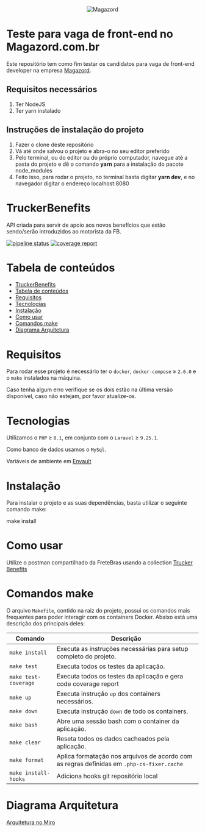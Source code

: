 <div align='center'>
 
![Magazord](image/logo-magazord.png)
 
 </div>

# Teste para vaga de front-end no Magazord.com.br
Este repositório tem como fim testar os candidatos para vaga de front-end developer na empresa [Magazord](https://magazord.com.br).

## Requisitos necessários
1. Ter NodeJS
2. Ter yarn instalado

## Instruções de instalação do projeto
1. Fazer o clone deste repositório
2. Vá até onde salvou o projeto e abra-o no seu editor preferido
3. Pelo terminal, ou do editor ou do próprio computador, navegue até a pasta do projeto e dê o comando **yarn** para a instalação do pacote node_modules
4. Feito isso, para rodar o projeto, no terminal basta digitar **yarn dev**, e no navegador digitar o endereço localhost:8080


# TruckerBenefits

API criada para servir de apoio aos novos benefícios que estão sendo/serão introduzidos ao motorista da FB.


[![pipeline status](https://gitlab.fretebras.com.br/beneficios-motorista/trucker-benefits/badges/main/pipeline.svg)](https://gitlab.fretebras.com.br/beneficios-motorista/trucker-benefits/-/pipelines)
[![coverage report](https://gitlab.fretebras.com.br/beneficios-motorista/trucker-benefits/badges/main/coverage.svg)](https://gitlab.fretebras.com.br/beneficios-motorista/trucker-benefits/-/commits/main)


Tabela de conteúdos
=================

- [TruckerBenefits](#truckerbenefits)
- [Tabela de conteúdos](#tabela-de-conteúdos)
- [Requisitos](#requisitos)
- [Tecnologias](#tecnologias)
- [Instalação](#instalação)
- [Como usar](#como-usar)
- [Comandos make](#comandos-make)
- [Diagrama Arquitetura](#diagrama-arquitetura)

Requisitos
============

Para rodar esse projeto é necessário ter o `docker`, `docker-compose` ≥ `2.6.0` e o `make` instalados na máquina.

Caso tenha algum erro verifique se os dois estão na última versão disponível, caso não estejam, por favor atualize-os.

Tecnologias
============

Utilizamos o `PHP` ≥ `8.1`, em conjunto com o `Laravel` ≥ `9.25.1`.

Como banco de dados usamos o `MySql`.

Variáveis de ambiente em [Envault](https://envault.fretebras.dev.br/apps/29)

Instalação
============

Para instalar o projeto e as suas dependências, basta utilizar o seguinte comando make:


make install


Como usar
============

Utilize o postman compartilhado da FreteBras usando a collection [Trucker Benefits](https://fretebras-tech.postman.co/workspace/Fretebras~d419e8b4-6c02-48d7-83eb-10c649c81b1a/collection/19852727-f4023013-4f73-4dce-9293-6a273b2beab4?action=share&creator=19852727)

Comandos make
============

O arquivo `Makefile`, contido na raiz do projeto, possui os comandos mais frequentes para poder interagir com os containers Docker. Abaixo está uma descrição dos principais deles:

| Comando                       | Descrição                                                                                               |
|-------------------------------|---------------------------------------------------------------------------------------------------------|
| `make install`                | Executa as instruções necessárias para setup completo do projeto.                                       |
| `make test`                   | Executa todos os testes da aplicação.                                                                   |
| `make test-coverage`          | Executa todos os testes da aplicação e gera code coverage report                                        |
| `make up`                     | Executa instrução `up` dos containers necessários.                                                      |
| `make down`                   | Executa instrução `down` de todo os containers.                                                         |
| `make bash`                   | Abre uma sessão bash com o container da aplicação.                                                      |
| `make clear`                  | Reseta todos os dados cacheados pela aplicação.                                                         |
| `make format`                 | Aplica formatação nos arquivos de acordo com as regras definidas em `.php-cs-fixer.cache`               |
| `make install-hooks`          | Adiciona hooks git repositório local                                                                    |


Diagrama Arquitetura
============

[Arquitetura no Miro](https://miro.com/app/board/uXjVOgMS_R4=/)